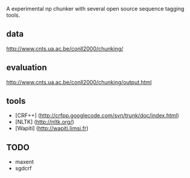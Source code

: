 A experimental np chunker with several open source sequence tagging tools.

## data
<http://www.cnts.ua.ac.be/conll2000/chunking/>

## evaluation
<http://www.cnts.ua.ac.be/conll2000/chunking/output.html>

## tools
- [CRF++] (<http://crfpp.googlecode.com/svn/trunk/doc/index.html>)
- [NLTK] (<http://nltk.org/>)
- [Wapiti] (<http://wapiti.limsi.fr>)

## TODO
- maxent
- sgdcrf
